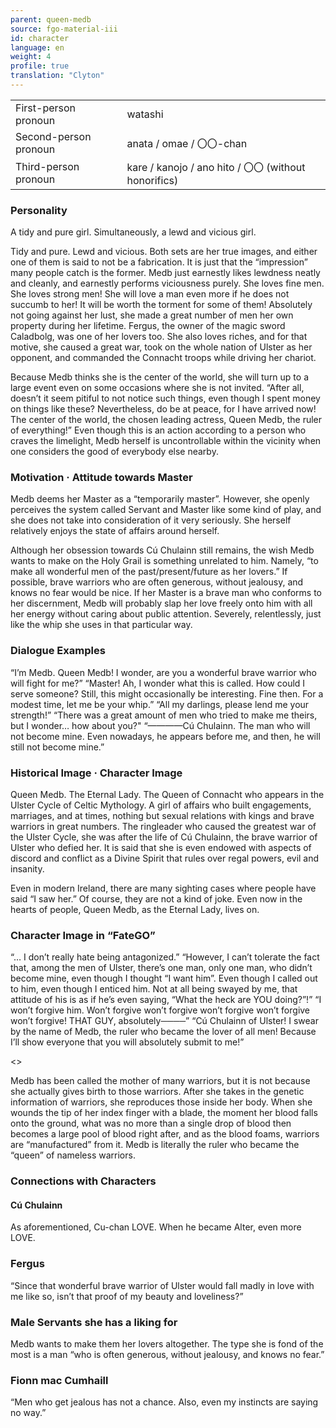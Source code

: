 ```yaml
---
parent: queen-medb
source: fgo-material-iii
id: character
language: en
weight: 4
profile: true
translation: "Clyton"
---
```


<table>
  <tr><td>First-person pronoun</td><td>watashi</td></tr>
  <tr><td>Second-person pronoun</td><td>anata / omae / 〇〇-chan</td></tr>
  <tr><td>Third-person pronoun</td><td>kare / kanojo / ano hito / 〇〇 (without honorifics)</td></tr>
</table>

### Personality

A tidy and pure girl. Simultaneously, a lewd and vicious girl.

Tidy and pure. Lewd and vicious. Both sets are her true images, and either one of them is said to not be a fabrication. It is just that the “impression” many people catch is the former. Medb just earnestly likes lewdness neatly and cleanly, and earnestly performs viciousness purely. She loves fine men. She loves strong men! She will love a man even more if he does not succumb to her! It will be worth the torment for some of them! Absolutely not going against her lust, she made a great number of men her own property during her lifetime. Fergus, the owner of the magic sword Caladbolg, was one of her lovers too. She also loves riches, and for that motive, she caused a great war, took on the whole nation of Ulster as her opponent, and commanded the Connacht troops while driving her chariot.

Because Medb thinks she is the center of the world, she will turn up to a large event even on some occasions where she is not invited. “After all, doesn’t it seem pitiful to not notice such things, even though I spent money on things like these? Nevertheless, do be at peace, for I have arrived now! The center of the world, the chosen leading actress, Queen Medb, the ruler of everything!” Even though this is an action according to a person who craves the limelight, Medb herself is uncontrollable within the vicinity when one considers the good of everybody else nearby.

### Motivation · Attitude towards Master

Medb deems her Master as a “temporarily master”. However, she openly perceives the system called Servant and Master like some kind of play, and she does not take into consideration of it very seriously. She herself relatively enjoys the state of affairs around herself.

Although her obsession towards Cú Chulainn still remains, the wish Medb wants to make on the Holy Grail is something unrelated to him. Namely, “to make all wonderful men of the past/present/future as her lovers.” If possible, brave warriors who are often generous, without jealousy, and knows no fear would be nice. If her Master is a brave man who conforms to her discernment, Medb will probably slap her love freely onto him with all her energy without caring about public attention. Severely, relentlessly, just like the whip she uses in that particular way.

### Dialogue Examples

“I’m Medb. Queen Medb! I wonder, are you a wonderful brave warrior who will fight for me?”
“Master! Ah, I wonder what this is called. How could I serve someone? Still, this might occasionally be interesting. Fine then. For a modest time, let me be your whip.”
“All my darlings, please lend me your strength!”
“There was a great amount of men who tried to make me theirs, but I wonder… how about you?"
“————Cú Chulainn. The man who will not become mine. Even nowadays, he appears before me, and then, he will still not become mine.”

### Historical Image · Character Image

Queen Medb. The Eternal Lady. The Queen of Connacht who appears in the Ulster Cycle of Celtic Mythology. A girl of affairs who built engagements, marriages, and at times, nothing but sexual relations with kings and brave warriors in great numbers. The ringleader who caused the greatest war of the Ulster Cycle, she was after the life of Cú Chulainn, the brave warrior of Ulster who defied her. It is said that she is even endowed with aspects of discord and conflict as a Divine Spirit that rules over regal powers, evil and insanity.

Even in modern Ireland, there are many sighting cases where people have said “I saw her.” Of course, they are not a kind of joke. Even now in the hearts of people, Queen Medb, as the Eternal Lady, lives on.

### Character Image in “FateGO”

“… I don’t really hate being antagonized.”
“However, I can’t tolerate the fact that, among the men of Ulster, there’s one man, only one man, who didn’t become mine, even though I thought “I want him”. Even though I called out to him, even though I enticed him. Not at all being swayed by me, that attitude of his is as if he’s even saying, “What the heck are YOU doing?”!”
“I won’t forgive him. Won’t forgive won’t forgive won’t forgive won’t forgive won’t forgive! THAT GUY, absolutely────”
“Cú Chulainn of Ulster! I swear by the name of Medb, the ruler who became the lover of all men! Because I’ll show everyone that you will absolutely submit to me!”

<>

Medb has been called the mother of many warriors, but it is not because she actually gives birth to those warriors. After she takes in the genetic information of warriors, she reproduces those inside her body. When she wounds the tip of her index finger with a blade, the moment her blood falls onto the ground, what was no more than a single drop of blood then becomes a large pool of blood right after, and as the blood foams, warriors are “manufactured” from it. Medb is literally the ruler who became the “queen” of nameless warriors.

### Connections with Characters

#### Cú Chulainn

As aforementioned, Cu-chan LOVE. When he became Alter, even more LOVE.

### Fergus

“Since that wonderful brave warrior of Ulster would fall madly in love with me like so, isn’t that proof of my beauty and loveliness?”

### Male Servants she has a liking for

Medb wants to make them her lovers altogether. The type she is fond of the most is a man “who is often generous, without jealousy, and knows no fear.”

### Fionn mac Cumhaill

“Men who get jealous has not a chance. Also, even my instincts are saying no way.”
